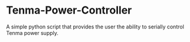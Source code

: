 # Tenma-Power-Controller
A simple python script that provides the user the ability to serially control Tenma power supply.
